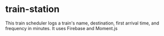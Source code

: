 # train-station
This train scheduler logs a train's name, destination, first arrival time, and frequency in minutes. It uses Firebase and Moment.js
